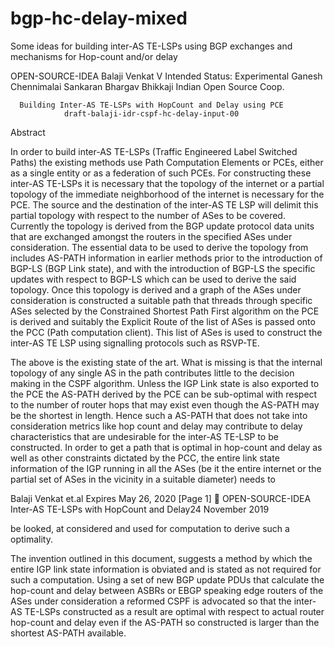 # bgp-hc-delay-mixed
Some ideas for building inter-AS TE-LSPs using BGP exchanges and mechanisms for Hop-count and/or delay


OPEN-SOURCE-IDEA                                           Balaji Venkat V
Intended Status: Experimental                  Ganesh Chennimalai Sankaran
                                                          Bhargav Bhikkaji
                                                  Indian Open Source Coop.
                                                   
                                                              
      Building Inter-AS TE-LSPs with HopCount and Delay using PCE 
                draft-balaji-idr-cspf-hc-delay-input-00


Abstract

   In order to build inter-AS TE-LSPs (Traffic Engineered Label Switched
   Paths) the existing methods use Path Computation Elements or PCEs,
   either as a single entity or as a federation of such PCEs. For
   constructing these inter-AS TE-LSPs it is necessary that the topology
   of the internet or a partial topology of the immediate neighborhood
   of the internet is necessary for the PCE. The source and the
   destination of the inter-AS TE LSP will delimit this partial topology
   with respect to the number of ASes to be covered. Currently the
   topology is derived from the BGP update protocol data units that are
   exchanged amongst the routers in the specified ASes under
   consideration. The essential data to be used to derive the topology
   from includes AS-PATH information in earlier methods prior to the
   introduction of BGP-LS (BGP Link state), and with the introduction of
   BGP-LS the specific updates with respect to BGP-LS which can be used
   to derive the said topology. Once this topology is derived and a
   graph of the ASes under consideration is constructed a suitable path
   that threads through specific ASes selected by the Constrained
   Shortest Path First algorithm on the PCE is derived and suitably the
   Explicit Route of the list of ASes is passed onto the PCC (Path
   computation client). This list of ASes is used to construct the
   inter-AS TE LSP using signalling protocols such as RSVP-TE. 

   The above is the existing state of the art. What is missing is that
   the internal topology of any single AS in the path contributes little
   to the decision making in the CSPF algorithm.  Unless the IGP Link
   state is also exported to the PCE the AS-PATH derived by the PCE can
   be sub-optimal with respect to the number of router hops that may
   exist even though the AS-PATH may be the shortest in length. Hence
   such a AS-PATH that does not take into consideration metrics like hop
   count and delay may contribute to delay characteristics that are
   undesirable for the inter-AS TE-LSP to be constructed. In order to
   get a path that is optimal in hop-count and delay as well as other
   constraints dictated by the PCC, the entire link state information of
   the IGP running in all the ASes (be it the entire internet or the
   partial set of ASes in the vicinity in a suitable diameter) needs to
 


Balaji Venkat et.al       Expires May 26, 2020                  [Page 1]

OPEN-SOURCE-IDEA  Inter-AS TE-LSPs with HopCount and Delay24 November 2019


   be looked, at considered and used for computation to derive such a
   optimality.

   The invention outlined in this document, suggests a method by which
   the entire IGP link state information is obviated and is stated as
   not required for such a computation. Using a set of new BGP update
   PDUs that calculate the hop-count and delay between ASBRs or EBGP
   speaking edge routers of the ASes under consideration a reformed CSPF
   is advocated so that the inter-AS TE-LSPs constructed as a result are
   optimal with respect to actual router hop-count and delay even if the
   AS-PATH so constructed is larger than the shortest AS-PATH available.
